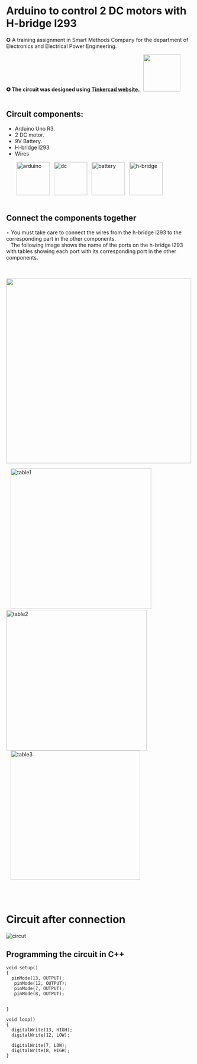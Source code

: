 # Arduino to control 2 DC motors with H-bridge l293
✪ A training assignment in Smart Methods Company for the department of Electronics and Electrical Power Engineering.
**<div>✪ The circuit was designed using <a href=https://www.tinkercad.com/dashboard>Tinkercad website. </a> &nbsp; <img width="100" src="https://user-images.githubusercontent.com/52053143/127372588-fb30e614-62b4-4f9a-bda3-eaf2061234e0.png"> </div> <br> </div>**
 ## Circuit components:
 * Arduino Uno R3.
 * 2 DC motor.
 * 9V Battery.
 * H-bridge l293.
 * Wires

&nbsp;&nbsp;&nbsp;&nbsp;&nbsp;&nbsp; <img alt="arduino" width="90"  src="https://user-images.githubusercontent.com/52053143/128624919-36387765-59f1-42aa-8810-708922a582a6.png"> &nbsp;&nbsp;<img width="90" alt="dc" src="https://user-images.githubusercontent.com/52053143/128624921-a13e9bbc-2d92-42c4-8fb0-56409430e547.png">&nbsp;&nbsp; <img width="90" alt="battery" src="https://user-images.githubusercontent.com/52053143/128624929-686e9623-274c-4915-a45e-cf9f26a439d1.png">&nbsp;&nbsp; <img width="90" alt="h-bridge" src="https://user-images.githubusercontent.com/52053143/128624931-044f34f4-0ac4-4d6e-8f1a-71ef82cf4a68.png">
<br><br>

## Connect the components together
⋆ You must take care to connect the wires from the h-bridge l293 to the corresponding part in the other components.<br>
&nbsp;&nbsp;&nbsp;The following image shows the name of the ports on the h-bridge l293 with tables showing each port with its corresponding port in the other components.
<br><br>

&nbsp;&nbsp;&nbsp;&nbsp;&nbsp;&nbsp;&nbsp;&nbsp;&nbsp;&nbsp;&nbsp;&nbsp;&nbsp;&nbsp;&nbsp;&nbsp;&nbsp;&nbsp;&nbsp;&nbsp;&nbsp;&nbsp;&nbsp;&nbsp;&nbsp;&nbsp;&nbsp;&nbsp;&nbsp;&nbsp;&nbsp;&nbsp;&nbsp;&nbsp;&nbsp;&nbsp;&nbsp;&nbsp;&nbsp;&nbsp;&nbsp;&nbsp;<img width="500" src="https://user-images.githubusercontent.com/52053143/128626023-53d7d8d9-e364-4c17-b7c4-b842eebb2130.png">


&nbsp;&nbsp;&nbsp;<img width="380" alt="table1" src="https://user-images.githubusercontent.com/52053143/128627598-bbc9b96f-ed70-48bc-949c-b83e2e3f50ba.png"> &nbsp;&nbsp;&nbsp;&nbsp;&nbsp;&nbsp;&nbsp;&nbsp;&nbsp;&nbsp;&nbsp;&nbsp;&nbsp;&nbsp;&nbsp;<img width="380" alt="table2" src="https://user-images.githubusercontent.com/52053143/128627599-f0a1421a-bee1-453b-98e2-4c5361643b39.png"> <br>
&nbsp;&nbsp;&nbsp;<img width="350" alt="table3" src="https://user-images.githubusercontent.com/52053143/128627601-93e7e294-8e55-4202-bbdc-4db46e1784c5.png">




<br> <br>


# Circuit after connection
![circut](https://user-images.githubusercontent.com/52053143/128625895-215c4d46-7342-49d6-940c-9d3005b95663.jpg)
<br>

## Programming the circuit in C++ 

```
void setup()
{
  pinMode(13, OUTPUT);
   pinMode(12, OUTPUT);
   pinMode(7, OUTPUT);
   pinMode(8, OUTPUT);
 
   
}

void loop()
{
  digitalWrite(13, HIGH);
  digitalWrite(12, LOW);
  
  digitalWrite(7, LOW);
  digitalWrite(8, HIGH);
}
```






